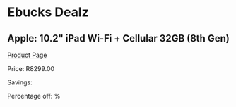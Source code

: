 
# Ebucks Dealz
## Apple: 10.2" iPad Wi-Fi + Cellular 32GB (8th Gen)
[Product Page](https://www.ebucks.com/web/shop/productSelected.do?prodId=1193374903&catId=365589006)

Price: R8299.00

Savings: 

Percentage off: %
	